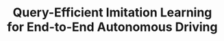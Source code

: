 ---
arxiv: '1605.06450'
authors:
- firstname: Jiakai
  institute: NYU
  lastname: Zhang
- firstname: Kyunghyun
  institute: NYU
  lastname: Cho
layout: refuses
section: pre
title: Query-Efficient Imitation Learning for End-to-End Autonomous Driving
---